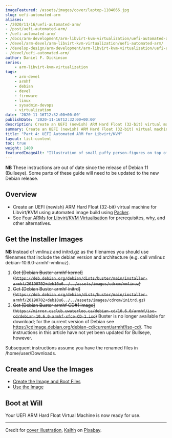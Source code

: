 ```yaml
---
imageFeatured: /assets/images/cover/laptop-1104066.jpg
slug: uefi-automated-arm
aliases:
- /2020/11/16/uefi-automated-arm/
- /post/uefi-automated-arm/
- /uefi-automated-arm/
- /docs/arm-development/arm-libvirt-kvm-virtualization/uefi-automated-arm/
- /devel/arm-devel/arm-libvirt-kvm-virtualization/uefi-automated-arm/
- /develop-design/arm-development/arm-libvirt-kvm-virtualization/uefi-automated-arm/
- /devel/uefi-automated-arm/
author: Daniel F. Dickinson
series:
    - arm-libvirt-kvm-virtualization
tags:
    - arm-devel
    - armhf
    - debian
    - devel
    - firmware
    - linux
    - sysadmin-devops
    - virtualization
date: '2020-11-16T12:32:00+00:00'
publishDate: '2020-11-16T12:32:00+00:00'
description: Create an UEFI (newish) ARM Hard Float (32-bit) virtual machine for Libvirt/KVM using automated image build using Packer.
summary: Create an UEFI (newish) ARM Hard Float (32-bit) virtual machine for Libvirt/KVM using automated image build using Packer.
title: "Part 4: UEFI Automated ARM for Libvirt/KVM"
layout: list-content
toc: true
weight: 1400
featuredImageAlt: "Illustration of small puffy person-figures on top of a laptop doing 'tug-of-war' with similar figures inside the laptop with binary digits on the laptop screen"
---
```


**NB** These instructions are out of date since the release of Debian 11 (Bullseye). Some parts of these guide will need to be updated to the new Debian release.

## Overview

* Create an UEFI (newish) ARM Hard Float (32-bit) virtual machine for Libvirt/KVM using automated image build using [Packer](https://www.packer.io).
* See [Four ARMs for Libvirt/KVM Virtualisation](../_index.md) for prerequisites, why, and other alternatives.

## Get the Installer Images

**NB** Instead of vmlinuz and initrd.gz as the filenames you should use filenames that include the
debian version and architecture (e.g. call vmlinuz debian-10.6.0-armhf-vmlinuz).

1. ~~Get [Debian Buster armhf kernel]\(``https://deb.debian.org/debian/dists/buster/main/installer-armhf/20190702+deb10u6../../assets/images/cdrom/vmlinuz``)~~
2. ~~Get [Debian Buster armhf initrd]\(``https://deb.debian.org/debian/dists/buster/main/installer-armhf/20190702+deb10u6../../assets/images/cdrom/initrd.gz``)~~
3. ~~Get [Debian Buster armhf CD#1 image]\(``https://mirror.csclub.uwaterloo.ca/debian-cd/10.6.0/armhf/iso-cd/debian-10.6.0-armhf-xfce-CD-1.iso``)~~ Buster is no longer available for download; for the current version of Debian see <https://cdimage.debian.org/debian-cd/current/armhf/iso-cd/>. The instructions in this article have not yet been updated for Bullseye, however.

Subsequent instructions assume you have the renamed files in /home/user/Downloads.

## Create and Use the Images

* [Create the Image and Boot Files](create-image-and-boot-files.md)
* [Use the Image](use-the-image.md)

## Boot at Will

Your UEFI ARM Hard Float Virtual Machine is now ready for use.

----

Credit for [cover illustration](https://pixabay.com/images/id-1104066/), [Kalhh](https://pixabay.com/users/kalhh-86169/) on [Pixabay](https://pixabay.com).
